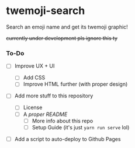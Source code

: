 # twemoji-search

Search an emoji name and get its twemoji graphic!

~~currently under development pls ignore this ty~~

### To-Do

- [ ] Improve UX + UI

  - [ ] Add CSS
  - [ ] Improve HTML further (with proper design)

- [ ] Add more stuff to this repository

  - [ ] License
  - [ ] A _proper README_
    - [ ] More info about this repo
    - [ ] Setup Guide (it's just `yarn run serve` lol)

- [ ] Add a script to auto-deploy to Github Pages
